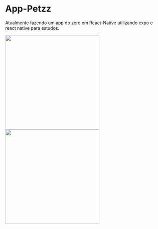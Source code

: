 # App-Petzz

Atualmente fazendo um app do zero em React-Native utilizando expo e react native para estudos.

<img src="https://user-images.githubusercontent.com/86142962/168705289-bfbbc1ca-b015-4af0-9243-4952e4e7ce32.PNG"
     width=300px
     heigth=auto>
     <br>
<img src="https://user-images.githubusercontent.com/86142962/168705291-eb036fcc-e168-4c1b-9f76-b505d1f4e5c7.PNG"        
     width=300px
     heigth=auto>
